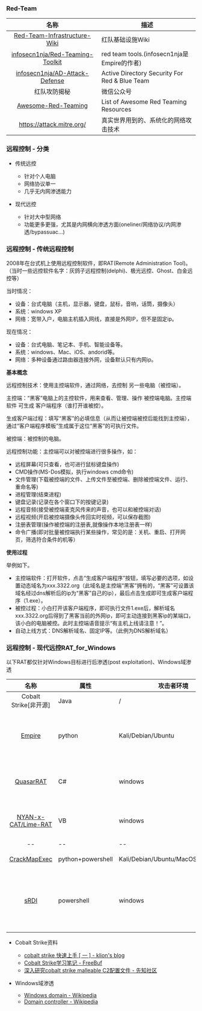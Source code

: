 ### Red-Team

|名称|描述|
|:-------------:|--|
|[Red-Team-Infrastructure-Wiki](https://github.com/bluscreenofjeff/Red-Team-Infrastructure-Wiki)|红队基础设施Wiki|
|[infosecn1nja/Red-Teaming-Toolkit](https://github.com/infosecn1nja/Red-Teaming-Toolkit)|red team tools.(infosecn1nja是Empire的作者)|
|[infosecn1nja/AD-Attack-Defense](https://github.com/infosecn1nja/AD-Attack-Defense)|Active Directory Security For Red & Blue Team|
|红队攻防揭秘|微信公众号|
|[Awesome-Red-Teaming](https://github.com/yeyintminthuhtut/Awesome-Red-Teaming)|List of Awesome Red Teaming Resources|
|https://attack.mitre.org/|真实世界用到的、系统化的网络攻击技术|

### 远程控制 - 分类

* 传统远控
  * 针对个人电脑
  * 网络协议单一
  * 几乎无内网渗透能力

* 现代远控
  * 针对大中型网络
  * 功能更多更强，尤其是内网横向渗透方面(oneliner/网络协议/内网渗透/bypassuac...)


### 远程控制 - 传统远程控制

2008年在台式机上使用远程控制软件，即RAT(Remote Administration Tool)。
（当时一些远控软件名字：灰鸽子远程控制(delphi)、极光远控、Ghost、白金远控等）

当时情况：
* 设备：台式电脑（主机，显示器，键盘，鼠标，音响，话筒，摄像头）
* 系统：windows XP
* 网络：宽带入户，电脑主机插入网线，直接是外网IP，但不是固定ip。

现在情况：
* 设备：台式电脑、笔记本、手机、智能设备等。
* 系统：windows、Mac、iOS、andorid等。
* 网络：多种设备通过路由器连接外网，设备默认只有内网ip。

**基本概念**

远程控制技术：使用主控端软件，通过网络，去控制 另一些电脑（被控端）。

主控端：“黑客”电脑上的主控软件，用来查看、管理、操作 被控端电脑。主控端软件 可生成 客户端程序（谁打开谁被控）。

生成客户端过程：填写“黑客”的必填信息（从而让被控端被控后能找到主控端），通过“客户端程序模板”生成属于这位“黑客”的可执行文件。

被控端：被控制的电脑。

远程控制功能：主控端可以对被控端进行很多操作，如：
* 远程屏幕(可只查看，也可进行鼠标键盘操作)
* CMD操作(MS-Dos模拟，执行windows cmd命令)
* 文件管理(下载被控端的文件、上传文件至被控端、删除被控端文件、运行、重命名等)
* 进程管理(结束进程)
* 键盘记录(记录在各个窗口下的按键记录)
* 远程音频(接受被控端麦克风传来的声音，也可以和被控端对话)
* 远程视频(开启被控端摄像头传回实时视频，可以保存截图)
* 注册表管理(操作被控端的注册表,就像操作本地注册表一样)
* 命令广播(即对批量被控端执行某些操作，常见的是：关机、重启、打开网页，筛选符合条件的机等）

**使用过程**

举例如下。
* 主控端软件：打开软件，点击“生成客户端程序”按钮，填写必要的选项，如设置动态域名为xxx.3322.org（此域名是主控端“黑客”拥有的，“黑客”可设置该域名经过dns解析后的ip为“黑客”自己的ip），最后点击生成即可生成客户端程序（1.exe）。
* 被控过程：小白打开该客户端程序，即可执行文件1.exe后，解析域名xxx.3322.org后得到了黑客当前的外网ip，即可主动连接到黑客ip的某端口，该小白的电脑被控。此时主控端语音提示“有主机上线请注意！”。
* 自动上线方式：DNS解析域名、固定IP等。（此例为DNS解析域名）

### 远程控制 - 现代远控RAT_for_Windows

以下RAT都仅针对Windows目标进行后渗透(post exploitation)、Windows域渗透

|名称|属性|攻击者环境|描述|
|:-------------:|--|--|-----|
|Cobalt Strike[非开源]|Java|/|/|
|[Empire](https://github.com/EmpireProject/Empire)|python|Kali/Debian/Ubuntu|#域渗透 #RAT 域渗透利器Empire is a post-exploitation framework|
|[QuasarRAT](https://github.com/quasar/QuasarRAT)|C#|windows|#RAT 传统远控 Remote Administration Tool for Windows|
|[NYAN-x-CAT/Lime-RAT](https://github.com/NYAN-x-CAT/Lime-RAT)|VB|windows|#RAT 额外功能:勒索(加密文件)、xmr挖矿、DDOS|
|--|--|--|-----|
|[CrackMapExec](https://github.com/byt3bl33d3r/CrackMapExec)|python+powershell|Kali/Debian/Ubuntu/MacOS[Installation](https://github.com/byt3bl33d3r/CrackMapExec/wiki/Installation)| 2k★ #域渗透 域渗透利器|
|[sRDI](https://github.com/monoxgas/sRDI)|powershell|windows|Shellcode implementation of Reflective DLL Injection. Convert DLLs to position independent shellcode|


* Cobalt Strike资料
  * [cobalt strike 快速上手 [ 一 ] - klion's blog](https://klionsec.github.io/2017/09/23/cobalt-strike/)
  * [Cobalt Strike学习笔记 - FreeBuf](https://www.freebuf.com/sectool/133369.html)
  * [深入研究cobalt strike malleable C2配置文件 - 先知社区](https://xz.aliyun.com/t/2796)

* Windows域渗透
  * [Windows domain - Wikipedia](https://en.wikipedia.org/wiki/Windows_domain)
  * [Domain controller - Wikipedia](https://en.wikipedia.org/wiki/Domain_controller)
